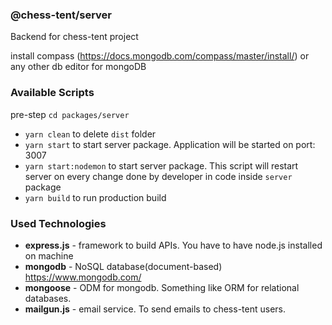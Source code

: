 ### @chess-tent/server

Backend for chess-tent project

install compass (https://docs.mongodb.com/compass/master/install/) or any other db editor for mongoDB

### Available Scripts

pre-step `cd packages/server`

- `yarn clean` to delete `dist` folder
- `yarn start` to start server package. Application will be started on port: 3007
- `yarn start:nodemon` to start server package. This script will restart server on every change done by
  developer in code inside `server` package
- `yarn build` to run production build


### Used Technologies

- **express.js** - framework to build APIs. You have to have node.js installed on machine
- **mongodb** - NoSQL database(document-based) https://www.mongodb.com/
- **mongoose** - ODM for mongodb. Something like ORM for relational databases.
- **mailgun.js** - email service. To send emails to chess-tent users.